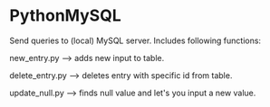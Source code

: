 # PythonMySQL
Send queries to (local) MySQL server. Includes following functions: 

new_entry.py --> adds new input to table.

delete_entry.py --> deletes entry with specific id from table.

update_null.py --> finds null value and let's you input a new value.
